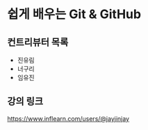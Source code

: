 # 쉽게 배우는 Git & GitHub

## 컨트리뷰터 목록

- 진유림
- 너구리
- 임유진

## 강의 링크
https://www.inflearn.com/users/@jayjinjay